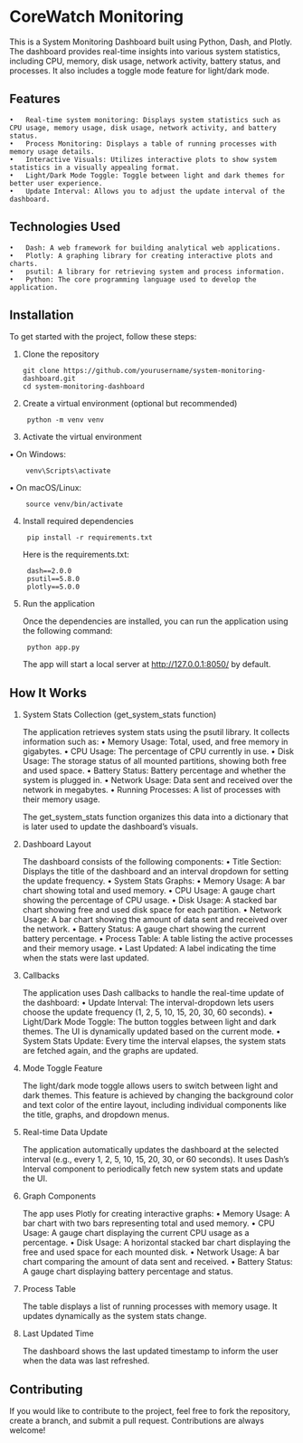 
# CoreWatch Monitoring

This is a System Monitoring Dashboard built using Python, Dash, and Plotly. The dashboard provides real-time insights into various system statistics, including CPU, memory, disk usage, network activity, battery status, and processes. It also includes a toggle mode feature for light/dark mode.

## Features
	•	Real-time system monitoring: Displays system statistics such as CPU usage, memory usage, disk usage, network activity, and battery status.
	•	Process Monitoring: Displays a table of running processes with memory usage details.
	•	Interactive Visuals: Utilizes interactive plots to show system statistics in a visually appealing format.
	•	Light/Dark Mode Toggle: Toggle between light and dark themes for better user experience.
	•	Update Interval: Allows you to adjust the update interval of the dashboard.

## Technologies Used
	•	Dash: A web framework for building analytical web applications.
	•	Plotly: A graphing library for creating interactive plots and charts.
	•	psutil: A library for retrieving system and process information.
	•	Python: The core programming language used to develop the application.

## Installation

To get started with the project, follow these steps:
	
 1. Clone the repository
	
 		git clone https://github.com/yourusername/system-monitoring-dashboard.git
		cd system-monitoring-dashboard
	
2. Create a virtual environment (optional but recommended)
	
 		python -m venv venv
	
3. Activate the virtual environment
	
  •	On Windows:
  
		venv\Scripts\activate
	
•	On macOS/Linux:
	
		source venv/bin/activate
	
4. Install required dependencies
	
		pip install -r requirements.txt
	
	Here is the requirements.txt:
	
		dash==2.0.0
		psutil==5.8.0
		plotly==5.0.0
	
5. Run the application
	
	Once the dependencies are installed, you can run the application using the following command:
	
		python app.py
	
	The app will start a local server at http://127.0.0.1:8050/ by default.

## How It Works

1. System Stats Collection (get_system_stats function)
	
	The application retrieves system stats using the psutil library. It collects information such as:
		•	Memory Usage: Total, used, and free memory in gigabytes.
		•	CPU Usage: The percentage of CPU currently in use.
		•	Disk Usage: The storage status of all mounted partitions, showing both free and used space.
		•	Battery Status: Battery percentage and whether the system is plugged in.
		•	Network Usage: Data sent and received over the network in megabytes.
		•	Running Processes: A list of processes with their memory usage.
	
	The get_system_stats function organizes this data into a dictionary that is later used to update the dashboard’s visuals.
	
3. Dashboard Layout
	
	The dashboard consists of the following components:
		•	Title Section: Displays the title of the dashboard and an interval dropdown for setting the update frequency.
		•	System Stats Graphs:
		•	Memory Usage: A bar chart showing total and used memory.
		•	CPU Usage: A gauge chart showing the percentage of CPU usage.
		•	Disk Usage: A stacked bar chart showing free and used disk space for each partition.
		•	Network Usage: A bar chart showing the amount of data sent and received over the network.
		•	Battery Status: A gauge chart showing the current battery percentage.
		•	Process Table: A table listing the active processes and their memory usage.
		•	Last Updated: A label indicating the time when the stats were last updated.
	
4. Callbacks
	
	The application uses Dash callbacks to handle the real-time update of the dashboard:
		•	Update Interval: The interval-dropdown lets users choose the update frequency (1, 2, 5, 10, 15, 20, 30, 60 seconds).
		•	Light/Dark Mode Toggle: The button toggles between light and dark themes. The UI is dynamically updated based on the current mode.
		•	System Stats Update: Every time the interval elapses, the system stats are fetched again, and the graphs are updated.
	
5. Mode Toggle Feature
	
	The light/dark mode toggle allows users to switch between light and dark themes. This feature is achieved by changing the background color and text color of the entire layout, including individual components like the title, graphs, and dropdown menus.
	
6. Real-time Data Update
	
	The application automatically updates the dashboard at the selected interval (e.g., every 1, 2, 5, 10, 15, 20, 30, or 60 seconds). It uses Dash’s Interval component to periodically fetch new system stats and update the UI.
	
7. Graph Components
	
	The app uses Plotly for creating interactive graphs:
		•	Memory Usage: A bar chart with two bars representing total and used memory.
		•	CPU Usage: A gauge chart displaying the current CPU usage as a percentage.
		•	Disk Usage: A horizontal stacked bar chart displaying the free and used space for each mounted disk.
		•	Network Usage: A bar chart comparing the amount of data sent and received.
		•	Battery Status: A gauge chart displaying battery percentage and status.
	
8. Process Table
	
	The table displays a list of running processes with memory usage. It updates dynamically as the system stats change.
	
9. Last Updated Time
	
	The dashboard shows the last updated timestamp to inform the user when the data was last refreshed.

## Contributing

If you would like to contribute to the project, feel free to fork the repository, create a branch, and submit a pull request. Contributions are always welcome!

